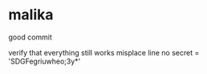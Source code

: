 # malika


good commit

verify that everything still works
misplace line no
secret = 'SDGFegriuwheo;3y*'
